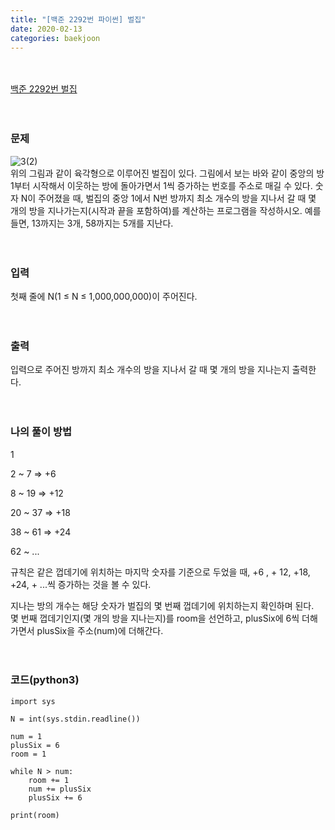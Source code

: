 ```yaml
---
title: "[백준 2292번 파이썬] 벌집"
date: 2020-02-13
categories: baekjoon
---
```


<br><br>
[백준 2292번 벌집](https://www.acmicpc.net/problem/2292)
<br><br><br>

### 문제<br>
![3(2)](https://user-images.githubusercontent.com/45346786/107847451-12a12100-6e2f-11eb-9128-33c7280e0094.png)
<br>위의 그림과 같이 육각형으로 이루어진 벌집이 있다. 
그림에서 보는 바와 같이 중앙의 방 1부터 시작해서 이웃하는 방에 돌아가면서 1씩 증가하는 번호를 주소로 매길 수 있다. 
숫자 N이 주어졌을 때, 벌집의 중앙 1에서 N번 방까지 최소 개수의 방을 지나서 갈 때 몇 개의 방을 지나가는지(시작과 끝을 포함하여)를 계산하는 프로그램을 작성하시오. 
예를 들면, 13까지는 3개, 58까지는 5개를 지난다.
<br><br><br>


### 입력<br>
첫째 줄에 N(1 ≤ N ≤ 1,000,000,000)이 주어진다.
<br><br><br>


### 출력<br>
입력으로 주어진 방까지 최소 개수의 방을 지나서 갈 때 몇 개의 방을 지나는지 출력한다.
<br><br><br>


### 나의 풀이 방법<br>
<p>1       </p>
<p>2 ~ 7         => +6</p>
<p>8 ~ 19        => +12</p>
<p>20 ~ 37       => +18</p>
<p>38 ~ 61       => +24</p>
<p>62 ~ ...</p>

규칙은 같은 껍데기에 위치하는 마지막 숫자를 기준으로 두었을 때,
+6 , + 12, +18, +24, + ...씩 증가하는 것을 볼 수 있다.
<br>

지나는 방의 개수는 해당 숫자가 벌집의 몇 번째 껍데기에 위치하는지 확인하며 된다.<br>
몇 번째 껍데기인지(몇 개의 방을 지나는지)를 room을 선언하고,
plusSix에 6씩 더해가면서 plusSix을 주소(num)에 더해간다.
<br><br><br>


### 코드(python3)
```
import sys

N = int(sys.stdin.readline())

num = 1
plusSix = 6
room = 1

while N > num:
    room += 1
    num += plusSix
    plusSix += 6
    
print(room)
```
